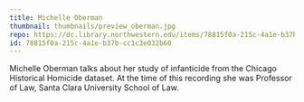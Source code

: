 ```yaml
---
title: Michelle Oberman
thumbnail: thumbnails/preview_oberman.jpg
repo: https://dc.library.northwestern.edu/items/78815f0a-215c-4a1e-b37b-cc1c3e032b60
id: 78815f0a-215c-4a1e-b37b-cc1c3e032b60
---
```

Michelle Oberman talks about her study of infanticide from the Chicago Historical Homicide dataset. At the time of this recording she was Professor of Law, Santa Clara University School of Law.
